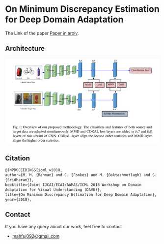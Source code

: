 # On Minimum Discrepancy Estimation for Deep Domain Adaptation

The Link of the paper [Paper in arxiv](https://arxiv.org/abs/1901.00282v1).

## Architecture
![alt text](images/arch.PNG)




## Citation

```
@INPROCEEDINGS{icml_w2018, 
author={M. M. {Rahman} and C. {Fookes} and M. {Baktashmotlagh} and S. {Sridharan}}, 
booktitle={Joint IJCAI/ECAI/AAMAS/ICML 2018 Workshop on Domain Adaptation for Visual Understanding (DAVU)}, 
title={On Minimum Discrepancy Estimation for Deep Domain Adaptation}, 
year={2018}, 

```


## Contact
If you have any query about our work, feel free to contact
- mahfuj092@gmail.com

